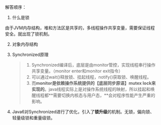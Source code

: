 

解答顺序：

1. 什么是锁

​		由于JVM内存结构，堆和方法区是共享的，多线程操作共享变量，需要保证线程安全。就出现了锁机制。

2. 对象内存结构

3. Synchronized原理

   > 1. Synchronized编译后，底层是由monitor管控，实现线程串行操作共享变量。（monitor enter和monitor exit指令）
   > 2. 可以通过wait()释放锁、挂起线程，notify()获取锁、唤醒线程。
   > 3. 而**monitor是依赖操作系统提供的【底层同步原语】mutex lock来实现的**。java线程实际上是对操作系统线程的映射，所以挂起和唤醒线程都**需要切换内核态与用户态，**会对程序性能产生严重的影响。
   
4. Java6对Synchronized进行了优化，引入了**锁升级**的机制。无锁，偏向锁、轻量级锁和重量级锁。